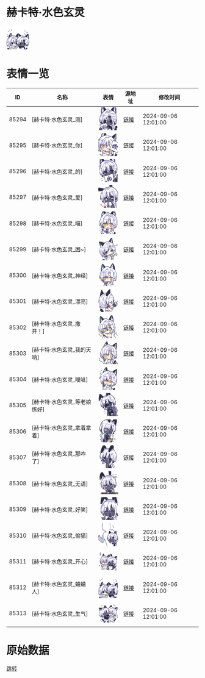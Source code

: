# 赫卡特·水色玄灵

<img src="./cover.png" height="60" alt="cover" />

# 表情一览

|ID|名称|表情|源地址|修改时间|
|----|----|----|----|----|
|85294|[赫卡特·水色玄灵_测]|<img src="./pic/085294_%5B赫卡特·水色玄灵_测%5D.png" height="60" alt="测"/>|[链接](https://i0.hdslb.com/bfs/garb/48e66993f39885cb5eac95948fc6294be0baec60.png)|2024-09-06 12:01:00|
|85295|[赫卡特·水色玄灵_你]|<img src="./pic/085295_%5B赫卡特·水色玄灵_你%5D.png" height="60" alt="你"/>|[链接](https://i0.hdslb.com/bfs/garb/623e97a7bfd34e684c0d8c7b7b1b1dfb3d90e238.png)|2024-09-06 12:01:00|
|85296|[赫卡特·水色玄灵_的]|<img src="./pic/085296_%5B赫卡特·水色玄灵_的%5D.png" height="60" alt="的"/>|[链接](https://i0.hdslb.com/bfs/garb/ea12ba962dec8736ffed9e08780ec7e1ca417333.png)|2024-09-06 12:01:00|
|85297|[赫卡特·水色玄灵_爱]|<img src="./pic/085297_%5B赫卡特·水色玄灵_爱%5D.png" height="60" alt="爱"/>|[链接](https://i0.hdslb.com/bfs/garb/b13f09a889bd5cd4e2223424caca6b24fb2977e0.png)|2024-09-06 12:01:00|
|85298|[赫卡特·水色玄灵_喵]|<img src="./pic/085298_%5B赫卡特·水色玄灵_喵%5D.png" height="60" alt="喵"/>|[链接](https://i0.hdslb.com/bfs/garb/72855387e6e9fccc80d0d8b7ea19c238b4059b7a.png)|2024-09-06 12:01:00|
|85299|[赫卡特·水色玄灵_困~]|<img src="./pic/085299_%5B赫卡特·水色玄灵_困~%5D.png" height="60" alt="困~"/>|[链接](https://i0.hdslb.com/bfs/garb/bea07642d16ad2bcd28d70bf87860e1e1a406b7e.png)|2024-09-06 12:01:00|
|85300|[赫卡特·水色玄灵_神经]|<img src="./pic/085300_%5B赫卡特·水色玄灵_神经%5D.png" height="60" alt="神经"/>|[链接](https://i0.hdslb.com/bfs/garb/fbce9c15d01aedd7b6d2867ca448c64d620454b3.png)|2024-09-06 12:01:00|
|85301|[赫卡特·水色玄灵_漂亮]|<img src="./pic/085301_%5B赫卡特·水色玄灵_漂亮%5D.png" height="60" alt="漂亮"/>|[链接](https://i0.hdslb.com/bfs/garb/235121a2bc0429cc27a658e14e5ae5af2cf54bfa.png)|2024-09-06 12:01:00|
|85302|[赫卡特·水色玄灵_撒开！]|<img src="./pic/085302_%5B赫卡特·水色玄灵_撒开！%5D.png" height="60" alt="撒开！"/>|[链接](https://i0.hdslb.com/bfs/garb/406d535182a5ff0c490bd2192fc0372a5dd465d9.png)|2024-09-06 12:01:00|
|85303|[赫卡特·水色玄灵_我的天呐]|<img src="./pic/085303_%5B赫卡特·水色玄灵_我的天呐%5D.png" height="60" alt="我的天呐"/>|[链接](https://i0.hdslb.com/bfs/garb/c6eb24614907665bffb2f97eb625679bc891c0fb.png)|2024-09-06 12:01:00|
|85304|[赫卡特·水色玄灵_噗呲]|<img src="./pic/085304_%5B赫卡特·水色玄灵_噗呲%5D.png" height="60" alt="噗呲"/>|[链接](https://i0.hdslb.com/bfs/garb/d254ce16b9e473b3890632bfff0af1723d605e88.png)|2024-09-06 12:01:00|
|85305|[赫卡特·水色玄灵_等老娘练好]|<img src="./pic/085305_%5B赫卡特·水色玄灵_等老娘练好%5D.png" height="60" alt="等老娘练好"/>|[链接](https://i0.hdslb.com/bfs/garb/85ddad4ff2e5c25b0f2394d241215967f07831ce.png)|2024-09-06 12:01:00|
|85306|[赫卡特·水色玄灵_拿着拿着]|<img src="./pic/085306_%5B赫卡特·水色玄灵_拿着拿着%5D.png" height="60" alt="拿着拿着"/>|[链接](https://i0.hdslb.com/bfs/garb/ce1a771f439833ecffa0b3e688817a0eb5294ccf.png)|2024-09-06 12:01:00|
|85307|[赫卡特·水色玄灵_那咋了]|<img src="./pic/085307_%5B赫卡特·水色玄灵_那咋了%5D.png" height="60" alt="那咋了"/>|[链接](https://i0.hdslb.com/bfs/garb/e765851407f3e30469a3e4e83cb1598ea33d0c81.png)|2024-09-06 12:01:00|
|85308|[赫卡特·水色玄灵_无语]|<img src="./pic/085308_%5B赫卡特·水色玄灵_无语%5D.png" height="60" alt="无语"/>|[链接](https://i0.hdslb.com/bfs/garb/a81ff49d0f407d6b4f0743589d888838af770c7b.png)|2024-09-06 12:01:00|
|85309|[赫卡特·水色玄灵_好笑]|<img src="./pic/085309_%5B赫卡特·水色玄灵_好笑%5D.png" height="60" alt="好笑"/>|[链接](https://i0.hdslb.com/bfs/garb/b1c01408dfd3186d378b2daaba810235959140e4.png)|2024-09-06 12:01:00|
|85310|[赫卡特·水色玄灵_偷猫]|<img src="./pic/085310_%5B赫卡特·水色玄灵_偷猫%5D.png" height="60" alt="偷猫"/>|[链接](https://i0.hdslb.com/bfs/garb/7b9490c5ffeb21e3d92375a6f417e5436d698934.png)|2024-09-06 12:01:00|
|85311|[赫卡特·水色玄灵_开心]|<img src="./pic/085311_%5B赫卡特·水色玄灵_开心%5D.png" height="60" alt="开心"/>|[链接](https://i0.hdslb.com/bfs/garb/9e8f3d6f37eac99c8cb98f62f5058fc6061c7b65.png)|2024-09-06 12:01:00|
|85312|[赫卡特·水色玄灵_蛐蛐人]|<img src="./pic/085312_%5B赫卡特·水色玄灵_蛐蛐人%5D.png" height="60" alt="蛐蛐人"/>|[链接](https://i0.hdslb.com/bfs/garb/2676e08d007910353eedaca824a3aa844aae2ec1.png)|2024-09-06 12:01:00|
|85313|[赫卡特·水色玄灵_生气]|<img src="./pic/085313_%5B赫卡特·水色玄灵_生气%5D.png" height="60" alt="生气"/>|[链接](https://i0.hdslb.com/bfs/garb/0d859857a30045cc94d60e4a772b78b50b251e0b.png)|2024-09-06 12:01:00|

# 原始数据

[跳转](./raw.json)

